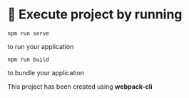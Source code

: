 # 🚀 Execute project by running

```
npm run serve
```
to run your application

```
npm run build
```
to bundle your application

This project has been created using **webpack-cli**
